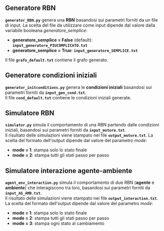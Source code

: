 ## Generatore RBN

**`generator_RBN.py`** genera una **RBN** basandosi sui parametri forniti da un file di input. La scelta del file da utilizzare come input dipende dal valore dalla variabile booleana *generatore_semplice*:
- **generatore_semplice = False** (default): **`input_generatore_PIUCOMPLICATO.txt`**
- **generatore_semplice = True**: **`input_generatore_SEMPLICE.txt`**
    
Il file **`grafo_default.txt`** contiene il grafo generato.

## Generatore condizioni iniziali

**`generator_initconditions.py`** genera le **condizioni iniziali** basandosi sui parametri forniti da **`input_gen_cond.txt`**. \
Il file **`cond_default.txt`** contiene le condizioni iniziali generate.


## Simulatore RBN

**`simulator.py`** simula il comportamento di una RBN partendo dalle condizioni iniziali, basandosi sui parametri forniti da **`input_motore.txt`**. \
Il risultato delle simulazioni viene stampato nel file **`output_motore.txt`**. La scelta del formato dell'output dipende dal valore del parametro *mode*:
- **mode = 1**: stampa solo lo stato finale
- **mode = 2**: stampa tutti gli stati passo per passo 

## Simulatore interazione agente-ambiente

**`agent_env_interaction.py`** simula il comportamento di due RBN (**agente** e **ambiente**) che interagiscono tra loro, basandosi sui parametri forniti da **`input_AG_AMB.txt`**. \
Il risultato delle simulazioni viene stampato nei file **`output_interaction.txt`**. La scelta del formato dell'output dipende dal valore del parametro *mode*:
- **mode = 1**: stampa solo lo stato finale
- **mode = 2**: stampa tutti gli stati passo per passo
- **mode = 3**: stampa ogni stato al cambiamento
